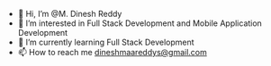 - 👋 Hi, I’m @M. Dinesh Reddy
- 👀 I’m interested in Full Stack Development and Mobile Application Development
- 🌱 I’m currently learning Full Stack Development
- 📫 How to reach me dineshmaareddys@gmail.com

<!---
MdineshReddy/MdineshReddy is a ✨ special ✨ repository because its `README.md` (this file) appears on your GitHub profile.
You can click the Preview link to take a look at your changes.
--->
